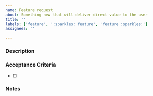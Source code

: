 ```yaml
---
name: Feature request
about: Something new that will deliver direct value to the user
title: ''
labels: ['feature', ':sparkles: feature', 'feature :sparkles:']
assignees: ''

---
```


### Description
<!-- Write a general description of the requested feature. -->

### Acceptance Criteria
<!-- List all criteria in order to close out the feature. -->
- [ ] 

### Notes
<!-- Additional information/reasoning for decision or notes about the possible implementation -->
